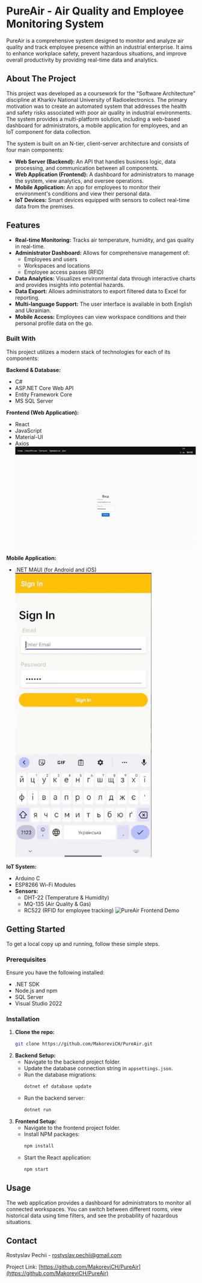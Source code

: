 # PureAir - Air Quality and Employee Monitoring System

PureAir is a comprehensive system designed to monitor and analyze air quality and track employee presence within an industrial enterprise. It aims to enhance workplace safety, prevent hazardous situations, and improve overall productivity by providing real-time data and analytics.

## About The Project

This project was developed as a coursework for the "Software Architecture" discipline at Kharkiv National University of Radioelectronics. The primary motivation was to create an automated system that addresses the health and safety risks associated with poor air quality in industrial environments. The system provides a multi-platform solution, including a web-based dashboard for administrators, a mobile application for employees, and an IoT component for data collection.

The system is built on an N-tier, client-server architecture and consists of four main components:
*   **Web Server (Backend):** An API that handles business logic, data processing, and communication between all components.
*   **Web Application (Frontend):** A dashboard for administrators to manage the system, view analytics, and oversee operations.
*   **Mobile Application:** An app for employees to monitor their environment's conditions and view their personal data.
*   **IoT Devices:** Smart devices equipped with sensors to collect real-time data from the premises.

## Features

*   **Real-time Monitoring:** Tracks air temperature, humidity, and gas quality in real-time.
*   **Administrator Dashboard:** Allows for comprehensive management of:
    *   Employees and users
    *   Workspaces and locations
    *   Employee access passes (RFID)
*   **Data Analytics:** Visualizes environmental data through interactive charts and provides insights into potential hazards.
*   **Data Export:** Allows administrators to export filtered data to Excel for reporting.
*   **Multi-language Support:** The user interface is available in both English and Ukrainian.
*   **Mobile Access:** Employees can view workspace conditions and their personal profile data on the go.

### Built With

This project utilizes a modern stack of technologies for each of its components:

**Backend & Database:**
*   C#
*   ASP.NET Core Web API
*   Entity Framework Core
*   MS SQL Server

**Frontend (Web Application):**
*   React
*   JavaScript
*   Material-UI
*   Axios
![PureAir Frontend Demo](./assets/front_demo.gif)



**Mobile Application:**
*   .NET MAUI (for Android and iOS)
![PureAir Frontend Demo](./assets/mobile_demo.gif)


**IoT System:**
*   Arduino C
*   ESP8266 Wi-Fi Modules
*   **Sensors:**
    *   DHT-22 (Temperature & Humidity)
    *   MQ-135 (Air Quality & Gas)
    *   RC522 (RFID for employee tracking)
![PureAir Frontend Demo](./assets/iot_demo.gif)


## Getting Started

To get a local copy up and running, follow these simple steps.

### Prerequisites

Ensure you have the following installed:
*   .NET SDK
*   Node.js and npm
*   SQL Server
*   Visual Studio 2022

### Installation

1.  **Clone the repo:**
    ```sh
    git clone https://github.com/MakoreviCH/PureAir.git
    ```
2.  **Backend Setup:**
    *   Navigate to the backend project folder.
    *   Update the database connection string in `appsettings.json`.
    *   Run the database migrations:
        ```sh
        dotnet ef database update
        ```
    *   Run the backend server:
        ```sh
        dotnet run
        ```
3.  **Frontend Setup:**
    *   Navigate to the frontend project folder.
    *   Install NPM packages:
        ```sh
        npm install
        ```
    *   Start the React application:
        ```sh
        npm start
        ```

## Usage

The web application provides a dashboard for administrators to monitor all connected workspaces. You can switch between different rooms, view historical data using time filters, and see the probability of hazardous situations.

## Contact

Rostyslav Pechii - [rostyslav.pechii@gmail.com](mailto:rostyslav.pechii@gmail.com)

Project Link: [https://github.com/MakoreviCH/PureAir](https://github.com/MakoreviCH/PureAir)
